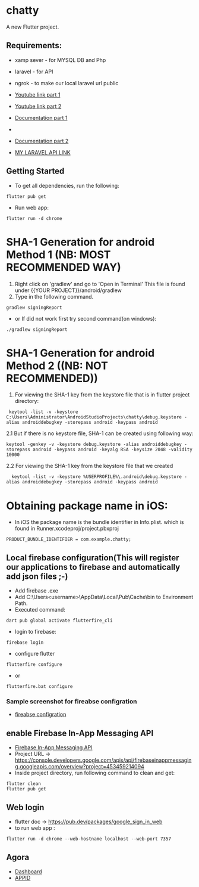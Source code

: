 # chatty

A new Flutter project.

## Requirements:
- xamp sever - for MYSQL DB  and Php
- laravel - for API
- ngrok - to make our local laravel url public

- [Youtube link part 1](https://www.youtube.com/watch?v=4lmfvNgLlmE&t=360s&ab_channel=dbestech)
- [Youtube link part 2](https://www.youtube.com/watch?v=RFAfKO51jo8&ab_channel=dbestech)
- [Documentation part 1](https://www.dbestech.com/tutorials/flutter-firebase-chatting-app)
- 
- [Documentation part 2](https://www.dbestech.com/tutorials/flutter-video-chat-app)
- [MY LARAVEL API LINK ](https://github.com/martin-ngigi/chatty_api)


## Getting Started
- To get all dependencies, run the following:
```
flutter pub get
```
- Run web app:
```
flutter run -d chrome
```

# SHA-1 Generation for android Method 1 (NB: MOST RECOMMENDED WAY)
1. Right click on 'gradlew' and go to 'Open in Terminal' This file is found under {{YOUR PROJECT}}/android/gradlew
2. Type in the following command.
```
gradlew signingReport
```
- or If did not work first try second command(on windows):
```
./gradlew signingReport
```

# SHA-1 Generation for android Method 2 ((NB: NOT RECOMMENDED))
1. For viewing the SHA-1 key from the keystore file that is in flutter project directory:
```
 keytool -list -v -keystore C:\Users\Administrator\AndroidStudioProjects\chatty\debug.keystore -alias androiddebugkey -storepass android -keypass android
```
2.1 But if there is no keystore file, SHA-1 can be created using following way:
```
keytool -genkey -v -keystore debug.keystore -alias androiddebugkey -storepass android -keypass android -keyalg RSA -keysize 2048 -validity 10000
```
2.2 For viewing the SHA-1 key from the keystore file that we created
```
  keytool -list -v -keystore %USERPROFILE%\.android\debug.keystore -alias androiddebugkey -storepass android -keypass android
```

# Obtaining package name in iOS:
- In iOS the package name is the bundle identifier in Info.plist. which is found in Runner.xcodeproj/project.pbxproj
```
PRODUCT_BUNDLE_IDENTIFIER = com.example.chatty;
```

## Local firebase configuration(This will register our applications to firebase and automatically add json files ;-)
- Add firebase .exe
- Add C:\Users\<username>\AppData\Local\Pub\Cache\bin to Environment Path.
- Executed command:
```
dart pub global activate flutterfire_cli
```
- login to firebase:
```
firebase login
```
- configure flutter 
```
flutterfire configure
```
- or
```
flutterfire.bat configure
```
### Sample screenshot for fireabse configration
- [fireabse configration](/assets/images/flutter_configure.png)

## enable Firebase In-App Messaging API
- [Firebase In-App Messaging API](https://console.cloud.google.com/marketplace/product/google/firebaseinappmessaging.googleapis.com)
- Project URL -> https://console.developers.google.com/apis/api/firebaseinappmessaging.googleapis.com/overview?project=453459214094
- Inside project directory, run following command to clean and get:
```
flutter clean
flutter pub get
```

## Web login
- flutter doc -> https://pub.dev/packages/google_sign_in_web
- to run web app :
```
flutter run -d chrome --web-hostname localhost --web-port 7357
```

## Agora
- [Dashboard](https://dashboard.agora.io/)
- [APPID](https://console.agora.io/projects)